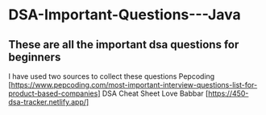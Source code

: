 # DSA-Important-Questions---Java

## These are all the important dsa questions for beginners

I have used two sources to collect these questions
Pepcoding [https://www.pepcoding.com/most-important-interview-questions-list-for-product-based-companies]
DSA Cheat Sheet Love Babbar [https://450-dsa-tracker.netlify.app/]
